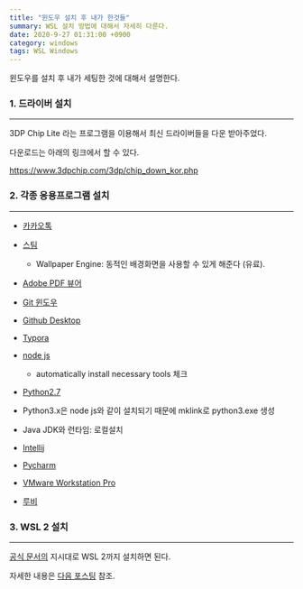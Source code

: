 ```yaml
---
title: "윈도우 설치 후 내가 한것들"
summary: WSL 설치 방법에 대해서 자세히 다룬다.
date: 2020-9-27 01:31:00 +0900
category: windows
tags: WSL Windows
---
```


윈도우를 설치 후 내가 세팅한 것에 대해서 설명한다.



### 1. 드라이버 설치

------

3DP Chip Lite 라는 프로그램을 이용해서 최신 드라이버들을 다운 받아주었다.

다운로드는 아래의 링크에서 할 수 있다.

https://www.3dpchip.com/3dp/chip_down_kor.php



### 2. 각종 응용프로그램 설치

---

- [카카오톡](https://www.kakaocorp.com/service/KakaoTalk)
- [스팀](https://store.steampowered.com/about/)
  - Wallpaper Engine: 동적인 배경화면을 사용할 수 있게 해준다 (유료).

- [Adobe PDF 뷰어](https://get.adobe.com/kr/reader/)
- [Git 윈도우](https://git-scm.com/download/win)
- [Github Desktop](https://desktop.github.com/)
- [Typora](https://typora.io/)
- [node js](https://nodejs.org/ko/)

  - automatically install necessary tools 체크

- [Python2.7](https://www.python.org/downloads/release/python-2718/)

- Python3.x은 node js와 같이 설치되기 때문에 mklink로 python3.exe 생성

- Java JDK와 런타임: 로컬설치

- [Intellij](https://www.jetbrains.com/ko-kr/idea/download/#section=windows)
- [Pycharm](https://www.jetbrains.com/ko-kr/pycharm/download/#section=windows)

- [VMware Workstation Pro](https://www.vmware.com/products/workstation-pro/workstation-pro-evaluation.html)

- [루비](https://rubyinstaller.org/downloads/)



### 3. WSL 2 설치

---

[공식 문서의](https://docs.microsoft.com/en-us/windows/wsl/install-win10) 지시대로 WSL 2까지 설치하면 된다.

자세한 내용은 [다음 포스팅](https://holeeman.github.io/wsl/windows/how-to-install-wsl-2/) 참조.